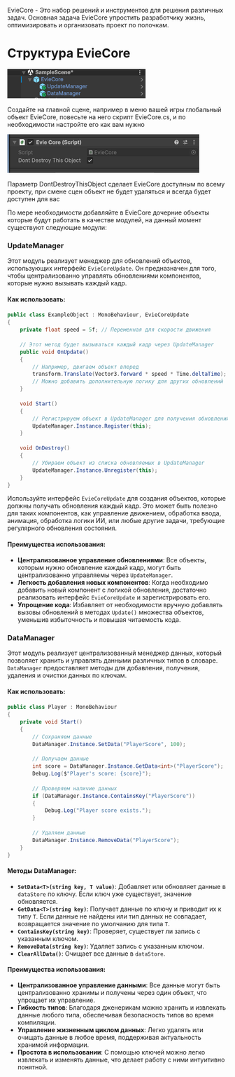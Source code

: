 
EvieCore - Это набор решений и инструментов для решения различных задач.
Основная задача EvieCore упростить разработчику жизнь, оптимизировать и организовать проект по полочкам.
# Структура EvieCore

![](docs/01.png)

Создайте на главной сцене, например в меню вашей игры глобальный объект EvieCore, повесьте на него скрипт EvieCore.cs, и по необходимости настройте его как вам нужно

![](docs/02.png)

Параметр DontDestroyThisObject сделает EvieCore доступным по всему проекту, при смене сцен объект не будет удаляться и всегда будет доступен для вас

По мере необходимости добавляйте в EvieCore дочерние объекты которые будут работать в качестве модулей, на данный момент существуют следующие модули:

### UpdateManager

Этот модуль реализует менеджер для обновлений объектов, использующих интерфейс `EvieCoreUpdate`. Он предназначен для того, чтобы централизованно управлять обновлениями компонентов, которые нужно вызывать каждый кадр. 
#### Как использовать:

```csharp
public class ExampleObject : MonoBehaviour, EvieCoreUpdate
{
    private float speed = 5f; // Переменная для скорости движения

    // Этот метод будет вызываться каждый кадр через UpdateManager
    public void OnUpdate()
    {
        // Например, двигаем объект вперед
        transform.Translate(Vector3.forward * speed * Time.deltaTime);
        // Можно добавить дополнительную логику для других обновлений
    }

    void Start()
    {
        // Регистрируем объект в UpdateManager для получения обновлений
        UpdateManager.Instance.Register(this);
    }

    void OnDestroy()
    {
        // Убираем объект из списка обновляемых в UpdateManager
        UpdateManager.Instance.Unregister(this);
    }
}
```

Используйте интерфейс `EvieCoreUpdate` для создания объектов, которые должны получать обновления каждый кадр. Это может быть полезно для таких компонентов, как управление движением, обработка ввода, анимация, обработка логики ИИ, или любые другие задачи, требующие регулярного обновления состояния.
#### Преимущества использования:

- **Централизованное управление обновлениями**: Все объекты, которым нужно обновление каждый кадр, могут быть централизованно управляемы через `UpdateManager`.
- **Легкость добавления новых компонентов**: Когда необходимо добавить новый компонент с логикой обновления, достаточно реализовать интерфейс `EvieCoreUpdate` и зарегистрировать его.
- **Упрощение кода**: Избавляет от необходимости вручную добавлять вызовы обновлений в методах `Update()` множества объектов, уменьшив избыточность и повышая читаемость кода.
### DataManager

Этот модуль реализует централизованный менеджер данных, который позволяет хранить и управлять данными различных типов в словаре. `DataManager` предоставляет методы для добавления, получения, удаления и очистки данных по ключам.

#### Как использовать:

```csharp
public class Player : MonoBehaviour
{
    private void Start()
    {
        // Сохраняем данные
        DataManager.Instance.SetData("PlayerScore", 100);
        
        // Получаем данные
        int score = DataManager.Instance.GetData<int>("PlayerScore");
        Debug.Log($"Player's score: {score}");

        // Проверяем наличие данных
        if (DataManager.Instance.ContainsKey("PlayerScore"))
        {
            Debug.Log("Player score exists.");
        }
        
        // Удаляем данные
        DataManager.Instance.RemoveData("PlayerScore");
    }
}

```

#### Методы DataManager:

- **`SetData<T>(string key, T value)`**: Добавляет или обновляет данные в `dataStore` по ключу. Если ключ уже существует, значение обновляется.
- **`GetData<T>(string key)`**: Получает данные по ключу и приводит их к типу `T`. Если данные не найдены или тип данных не совпадает, возвращается значение по умолчанию для типа `T`.
- **`ContainsKey(string key)`**: Проверяет, существует ли запись с указанным ключом.
- **`RemoveData(string key)`**: Удаляет запись с указанным ключом.
- **`ClearAllData()`**: Очищает все данные в `dataStore`.

#### Преимущества использования:

- **Централизованное управление данными**: Все данные могут быть централизованно хранимы и получены через один объект, что упрощает их управление.
- **Гибкость типов**: Благодаря дженерикам можно хранить и извлекать данные любого типа, обеспечивая безопасность типов во время компиляции.
- **Управление жизненным циклом данных**: Легко удалять или очищать данные в любое время, поддерживая актуальность хранимой информации.
- **Простота в использовании**: С помощью ключей можно легко извлекать и изменять данные, что делает работу с ними интуитивно понятной.






